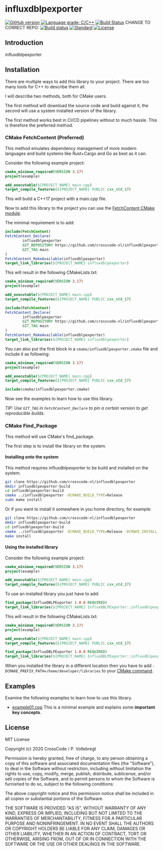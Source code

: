 # influxdblpexporter
[![GitHub version](https://badge.fury.io/gh/crosscode-nl%2Finfluxdblpexporter.svg)](https://badge.fury.io/gh/crosscode-nl%2Finfluxdblpexporter)
[![Language grade: C/C++](https://img.shields.io/lgtm/grade/cpp/g/crosscode-nl/influxdblpexporter.svg?logo=lgtm&logoWidth=18)](https://lgtm.com/projects/g/crosscode-nl/influxdblpexporter/context:cpp)
[![Build Status](https://travis-ci.com/crosscode-nl/influxdblpexporter.svg?branch=main)](https://travis-ci.com/crosscode-nl/influxdblpexporter) 
CHANGE TO CORRECT REPO:
[![Build status](https://ci.appveyor.com/api/projects/status/gtfghv1lfo1ww3th?svg=true)](https://ci.appveyor.com/project/crosscode-nl/influxdblpexporter) 
[![Standard](https://img.shields.io/badge/c%2B%2B-17/20-blue.svg)](https://en.wikipedia.org/wiki/C%2B%2B#Standardization)
[![License](https://img.shields.io/badge/license-MIT-blue.svg)](LICENSE)

## Introduction

influxdblpexporter 

## Installation

There are multiple ways to add this library to your project. There are too many tools for C++ to describe them all. 

I will describe two methods, both for CMake users. 

The first method will download the source code and build against it, the second will use a system installed version of 
the library.

The first method works best in CI/CD pipelines without to much hassle. This is therefore the preferred method.

### CMake FetchContent (Preferred)

This method emulates dependency management of more modern languages and build systems like Rust+Cargo and Go as best as 
it can.

Consider the following example project: 

```cmake
cmake_minimum_required(VERSION 3.17)
project(example)

add_executable(${PROJECT_NAME} main.cpp)
target_compile_features(${PROJECT_NAME} PUBLIC cxx_std_17)
```

This will build a C++17 project with a main.cpp file.

Now to add this library to the project you can use the 
[FetchContent CMake module](https://cmake.org/cmake/help/v3.18/module/FetchContent.html). 

The minimal requirement is to add: 

```cmake
include(FetchContent)
FetchContent_Declare(
        influxdblpexporter
        GIT_REPOSITORY https://github.com/crosscode-nl/influxdblpexporter
        GIT_TAG main
)
FetchContent_MakeAvailable(influxdblpexporter)
target_link_libraries(${PROJECT_NAME} influxdblpexporter)
```

This will result in the following CMakeLists.txt:

```cmake
cmake_minimum_required(VERSION 3.17)
project(example)

add_executable(${PROJECT_NAME} main.cpp)
target_compile_features(${PROJECT_NAME} PUBLIC cxx_std_17)

include(FetchContent)
FetchContent_Declare(
        influxdblpexporter
        GIT_REPOSITORY https://github.com/crosscode-nl/influxdblpexporter
        GIT_TAG main
)
FetchContent_MakeAvailable(influxdblpexporter)
target_link_libraries(${PROJECT_NAME} influxdblpexporter)
```

You can also put the first block in a `cmake/influxdblpexporter.cmake` file and include it as following: 

```cmake
cmake_minimum_required(VERSION 3.17)
project(example)

add_executable(${PROJECT_NAME} main.cpp)
target_compile_features(${PROJECT_NAME} PUBLIC cxx_std_17)

include(cmake/influxdblpexporter.cmake)
```
 
Now see the examples to learn how to use this library.

*TIP: Use `GIT_TAG` in `FetchContent_Declare` to pin a certain version to get reproducible builds.*

### CMake Find_Package

This method will use CMake's find_package.

The first step is to install the library on the system.

#### Installing onto the system

This method requires influxdblpexporter to be build and installed on the system.

```bash
git clone https://github.com/crosscode-nl/influxdblpexporter
mkdir influxdblpexporter-build
cd influxdblpexporter-build
cmake ../influxdblpexporter -DCMAKE_BUILD_TYPE=Release
sudo make install 
```

Or if you want to install it somewhere in you home directory, for example: 

```bash
git clone https://github.com/crosscode-nl/influxdblpexporter
mkdir influxdblpexporter-build
cd influxdblpexporter-build
cmake ../influxdblpexporter -DCMAKE_BUILD_TYPE=Release -DCMAKE_INSTALL_PREFIX=/home/developer/libraries
make install 
```

#### Using the installed library

Consider the following example project: 

```cmake
cmake_minimum_required(VERSION 3.17)
project(example)

add_executable(${PROJECT_NAME} main.cpp)
target_compile_features(${PROJECT_NAME} PUBLIC cxx_std_17)
```

To use an installed library you just have to add: 

```cmake
find_package(InfluxDBLPExporter 1.0.0 REQUIRED)
target_link_libraries(${PROJECT_NAME} InfluxDBLPExporter::influxdblpexporter)
```

This will result in the following CMakeLists.txt:

```cmake
cmake_minimum_required(VERSION 3.17)
project(example)

add_executable(${PROJECT_NAME} main.cpp)
target_compile_features(${PROJECT_NAME} PUBLIC cxx_std_17)

find_package(InfluxDBLPExporter 1.0.0 REQUIRED)
target_link_libraries(${PROJECT_NAME} InfluxDBLPExporter::influxdblpexporter)
```

When you installed the library in a different location then you have to add 
`-DCMAKE_PREFIX_PATH=/home/developer/libraries` to your 
[CMake command](https://cmake.org/cmake/help/latest/variable/CMAKE_PREFIX_PATH.html). 

## Examples

Examine the following examples to learn how to use this library.

* [example01.cpp](examples/example01.cpp) This is a minimal example and explains some **important key concepts**.

## License

MIT License

Copyright (c) 2020 CrossCode / P. Vollebregt

Permission is hereby granted, free of charge, to any person obtaining a copy of this software and associated 
documentation files (the "Software"), to deal in the Software without restriction, including without limitation the 
rights to use, copy, modify, merge, publish, distribute, sublicense, and/or sell copies of the Software, and to permit 
persons to whom the Software is furnished to do so, subject to the following conditions:

The above copyright notice and this permission notice shall be included in all copies or substantial portions of the 
Software.

THE SOFTWARE IS PROVIDED "AS IS", WITHOUT WARRANTY OF ANY KIND, EXPRESS OR IMPLIED, INCLUDING BUT NOT LIMITED TO THE 
WARRANTIES OF MERCHANTABILITY, FITNESS FOR A PARTICULAR PURPOSE AND NONINFRINGEMENT. IN NO EVENT SHALL THE AUTHORS OR 
COPYRIGHT HOLDERS BE LIABLE FOR ANY CLAIM, DAMAGES OR OTHER LIABILITY, WHETHER IN AN ACTION OF CONTRACT, TORT OR 
OTHERWISE, ARISING FROM, OUT OF OR IN CONNECTION WITH THE SOFTWARE OR THE USE OR OTHER DEALINGS IN THE SOFTWARE.
